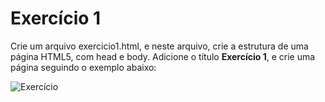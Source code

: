 # Exercício 1

Crie um arquivo exercicio1.html, e neste arquivo, crie a estrutura de uma página HTML5, com head e body. Adicione o título **Exercício 1**, e crie uma página seguindo o exemplo abaixo:

![Exercício](./assets/exercicio1.png)